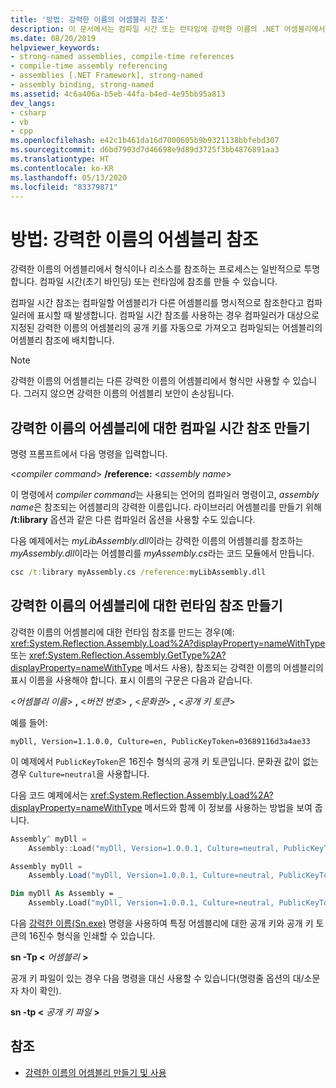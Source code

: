 ```yaml
---
title: '방법: 강력한 이름의 어셈블리 참조'
description: 이 문서에서는 컴파일 시간 또는 런타임에 강력한 이름의 .NET 어셈블리에서 형식 또는 리소스를 참조하는 방법을 보여 줍니다.
ms.date: 08/20/2019
helpviewer_keywords:
- strong-named assemblies, compile-time references
- compile-time assembly referencing
- assemblies [.NET Framework], strong-named
- assembly binding, strong-named
ms.assetid: 4c6a406a-b5eb-44fa-b4ed-4e95bb95a813
dev_langs:
- csharp
- vb
- cpp
ms.openlocfilehash: e42c1b461da16d7000605b9b9321138bbfebd307
ms.sourcegitcommit: d6bd7903d7d46698e9d89d3725f3bb4876891aa3
ms.translationtype: HT
ms.contentlocale: ko-KR
ms.lasthandoff: 05/13/2020
ms.locfileid: "83379871"
---
```

# <a name="how-to-reference-a-strong-named-assembly"></a>방법: 강력한 이름의 어셈블리 참조
강력한 이름의 어셈블리에서 형식이나 리소스를 참조하는 프로세스는 일반적으로 투명합니다. 컴파일 시간(초기 바인딩) 또는 런타임에 참조를 만들 수 있습니다.  
  
컴파일 시간 참조는 컴파일할 어셈블리가 다른 어셈블리를 명시적으로 참조한다고 컴파일러에 표시할 때 발생합니다. 컴파일 시간 참조를 사용하는 경우 컴파일러가 대상으로 지정된 강력한 이름의 어셈블리의 공개 키를 자동으로 가져오고 컴파일되는 어셈블리의 어셈블리 참조에 배치합니다.
  
> [!NOTE]
> 강력한 이름의 어셈블리는 다른 강력한 이름의 어셈블리에서 형식만 사용할 수 있습니다. 그러지 않으면 강력한 이름의 어셈블리 보안이 손상됩니다.  
  
## <a name="make-a-compile-time-reference-to-a-strong-named-assembly"></a>강력한 이름의 어셈블리에 대한 컴파일 시간 참조 만들기  

명령 프롬프트에서 다음 명령을 입력합니다.  

\<*compiler command*>  **/reference:** \<*assembly name*>  

이 명령에서 *compiler command*는 사용되는 언어의 컴파일러 명령이고, *assembly name*은 참조되는 어셈블리의 강력한 이름입니다. 라이브러리 어셈블리를 만들기 위해 **/t:library** 옵션과 같은 다른 컴파일러 옵션을 사용할 수도 있습니다.  

다음 예제에서는 *myLibAssembly.dll*이라는 강력한 이름의 어셈블리를 참조하는 *myAssembly.dll*이라는 어셈블리를 *myAssembly.cs*라는 코드 모듈에서 만듭니다.  

```cmd
csc /t:library myAssembly.cs /reference:myLibAssembly.dll  
```  

## <a name="make-a-run-time-reference-to-a-strong-named-assembly"></a>강력한 이름의 어셈블리에 대한 런타임 참조 만들기  
  
강력한 이름의 어셈블리에 대한 런타임 참조를 만드는 경우(예: <xref:System.Reflection.Assembly.Load%2A?displayProperty=nameWithType> 또는 <xref:System.Reflection.Assembly.GetType%2A?displayProperty=nameWithType> 메서드 사용), 참조되는 강력한 이름의 어셈블리의 표시 이름을 사용해야 합니다. 표시 이름의 구문은 다음과 같습니다.  

\<*어셈블리 이름*> **,** \<*버전 번호*> **,** \<*문화권*> **,** \<*공개 키 토큰*>  

예를 들어:  

```console
myDll, Version=1.1.0.0, Culture=en, PublicKeyToken=03689116d3a4ae33
```  

이 예제에서 `PublicKeyToken`은 16진수 형식의 공개 키 토큰입니다. 문화권 값이 없는 경우 `Culture=neutral`을 사용합니다.  

다음 코드 예제에서는 <xref:System.Reflection.Assembly.Load%2A?displayProperty=nameWithType> 메서드와 함께 이 정보를 사용하는 방법을 보여 줍니다.  

```cpp
Assembly^ myDll =
    Assembly::Load("myDll, Version=1.0.0.1, Culture=neutral, PublicKeyToken=9b35aa32c18d4fb1");
```

```csharp
Assembly myDll =
    Assembly.Load("myDll, Version=1.0.0.1, Culture=neutral, PublicKeyToken=9b35aa32c18d4fb1");
```

```vb
Dim myDll As Assembly = _
    Assembly.Load("myDll, Version=1.0.0.1, Culture=neutral, PublicKeyToken=9b35aa32c18d4fb1")
```

다음 [강력한 이름(Sn.exe)](../../framework/tools/sn-exe-strong-name-tool.md) 명령을 사용하여 특정 어셈블리에 대한 공개 키와 공개 키 토큰의 16진수 형식을 인쇄할 수 있습니다.  

**sn -Tp \<** *어셈블리* **>**  

공개 키 파일이 있는 경우 다음 명령을 대신 사용할 수 있습니다(명령줄 옵션의 대/소문자 차이 확인).  

**sn -tp \<** *공개 키 파일* **>**  

## <a name="see-also"></a>참조

- [강력한 이름의 어셈블리 만들기 및 사용](create-use-strong-named.md)

